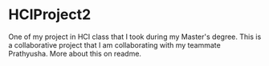 # HCIProject2
One of my project in HCI class that I took during my Master's degree. This is a collaborative project that I am collaborating with my teammate Prathyusha. More about this on readme.

